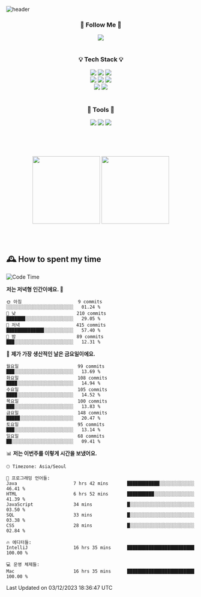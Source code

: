 ![header](https://capsule-render.vercel.app/api?type=waving&color=0:FFE29F,50:FFA99F,100:FF719A&height=300&fontAlignY=40&section=header&text=sung%20eun&fontSize=80&fontColor=FFFFFF)

<div align="center">
	<h3>🐹  Follow Me  🐹</h3>
	<a href="https://velog.io/@saeun05" target="_blank"><img src="https://img.shields.io/badge/Velog-20C997?style=flat&logo=velog&logoColor=white"/></a><br><br>
	<h3>💡  Tech Stack  💡</h3>
	<img src="https://img.shields.io/badge/Java-0078D4?style=flat"/>
	<img src="https://img.shields.io/badge/Spring-6DB33F?style=flat&logo=spring&logoColor=white"/>
	<img src="https://img.shields.io/badge/SpringBoot-6DB33F?style=flat&logo=springboot&logoColor=white"/><br>
	<img src="https://img.shields.io/badge/HTML5-E34F26?style=flat&logo=html5&logoColor=white"/>
	<img src="https://img.shields.io/badge/CSS3-1572B6?style=flat&logo=css3&logoColor=white"/>
	<img src="https://img.shields.io/badge/jQuery-0769AD?style=flat&logo=jquery&logoColor=white"/><br>
	<img src="https://img.shields.io/badge/MySQL-4479A1?style=flat&logo=mysql&logoColor=white"/>
	<img src="https://img.shields.io/badge/oracle-F80000?style=flat&logo=oracle&logoColor=white"/><br><br>
	<h3>🔦  Tools  🔦</h3>
	<img src="https://img.shields.io/badge/intelliJ IDEA-000000?style=flat&logo=intellijidea&logoColor=white"/>
	<img src="https://img.shields.io/badge/Notion-F9DC3E?style=flat&logo=notion&logoColor=white"/>
	<img src="https://img.shields.io/badge/Git-F05032?style=flat&logo=git&logoColor=white"/><br><br>
</div>

<br><br>

<div align="center">
  <img style="height:180px" src="https://github-readme-stats.vercel.app/api?username=sungeunn&show_icons=true&theme=omni&locale=kr"/>
  <img style="height:180px" src="https://github-readme-stats.vercel.app/api/top-langs/?username=sungeunn&theme=omni&layout=compact&locale=kr"/>
</div>

<br><br>

## 🕰 How to spent my time
<!--START_SECTION:waka-->
![Code Time](http://img.shields.io/badge/Code%20Time-297%20hrs%2050%20mins-blue)

**저는 저녁형 인간이에요. 🦉** 

```text
🌞 아침                     9 commits           ░░░░░░░░░░░░░░░░░░░░░░░░░   01.24 % 
🌆 낮　                     210 commits         ███████░░░░░░░░░░░░░░░░░░   29.05 % 
🌃 저녁                     415 commits         ██████████████░░░░░░░░░░░   57.40 % 
🌙 밤　                     89 commits          ███░░░░░░░░░░░░░░░░░░░░░░   12.31 % 
```
📅 **제가 가장 생산적인 날은 금요일이에요.** 

```text
월요일                      99 commits          ███░░░░░░░░░░░░░░░░░░░░░░   13.69 % 
화요일                      108 commits         ████░░░░░░░░░░░░░░░░░░░░░   14.94 % 
수요일                      105 commits         ████░░░░░░░░░░░░░░░░░░░░░   14.52 % 
목요일                      100 commits         ███░░░░░░░░░░░░░░░░░░░░░░   13.83 % 
금요일                      148 commits         █████░░░░░░░░░░░░░░░░░░░░   20.47 % 
토요일                      95 commits          ███░░░░░░░░░░░░░░░░░░░░░░   13.14 % 
일요일                      68 commits          ██░░░░░░░░░░░░░░░░░░░░░░░   09.41 % 
```


📊 **저는 이번주를 이렇게 시간을 보냈어요.** 

```text
🕑︎ Timezone: Asia/Seoul

💬 프로그래밍 언어들: 
Java                     7 hrs 42 mins       ████████████░░░░░░░░░░░░░   46.41 % 
HTML                     6 hrs 52 mins       ██████████░░░░░░░░░░░░░░░   41.39 % 
JavaScript               34 mins             █░░░░░░░░░░░░░░░░░░░░░░░░   03.50 % 
SQL                      33 mins             █░░░░░░░░░░░░░░░░░░░░░░░░   03.38 % 
CSS                      28 mins             █░░░░░░░░░░░░░░░░░░░░░░░░   02.84 % 

🔥 에디터들: 
IntelliJ                 16 hrs 35 mins      █████████████████████████   100.00 % 

💻 운영 체제들: 
Mac                      16 hrs 35 mins      █████████████████████████   100.00 % 
```


 Last Updated on 03/12/2023 18:36:47 UTC
<!--END_SECTION:waka-->
